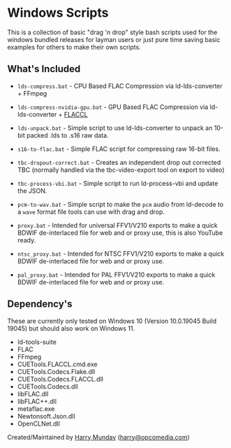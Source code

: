 # Windows Scripts 


This is a collection of basic "drag 'n drop" style bash scripts used for the windows bundled releases for layman users or just pure time saving basic examples for others to make their own scripts.


## What's Included 


- `lds-compress.bat` - CPU Based FLAC Compression via ld-lds-converter + FFmpeg 

- `lds-compress-nvidia-gpu.bat` - GPU Based FLAC Compression via ld-lds-converter + [FLACCL](http://cue.tools/wiki/FLACCL#Download)

- `lds-unpack.bat` - Simple script to use ld-lds-converter to unpack an 10-bit packed .lds to .s16 raw data.

- `s16-to-flac.bat` - Simple FLAC script for compressing raw 16-bit files.

- `tbc-dropout-correct.bat` - Creates an independent drop out corrected TBC (normally handled via the tbc-video-export tool on export to video)

- `tbc-process-vbi.bat` - Simple script to run ld-process-vbi and update the JSON.

- `pcm-to-wav.bat` - Simple script to make the `pcm` audio from ld-decode to a `wave` format file tools can use with drag and drop. 

- `proxy.bat` - Intended for universal FFV1/V210 exports to make a quick BDWIF de-interlaced file for web and or proxy use, this is also YouTube ready.

- `ntsc_proxy.bat` - Intended for NTSC FFV1/V210 exports to make a quick BDWIF de-interlaced file for web and or proxy use. 

- `pal_proxy.bat` - Intended for PAL FFV1/V210 exports to make a quick BDWIF de-interlaced file for web and or proxy use. 


## Dependency's


These are currently only tested on Windows 10 (Version 10.0.19045 Build 19045) but should also work on Windows 11.

- ld-tools-suite
- FLAC
- FFmpeg
- CUETools.FLACCL.cmd.exe
- CUETools.Codecs.Flake.dll
- CUETools.Codecs.FLACCL.dll
- CUETools.Codecs.dll
- libFLAC.dll
- libFLAC++.dll
- metaflac.exe
- Newtonsoft.Json.dll
- OpenCLNet.dll


Created/Maintained by [Harry Munday](https://github.com/harrypm/) (harry@opcomedia.com)